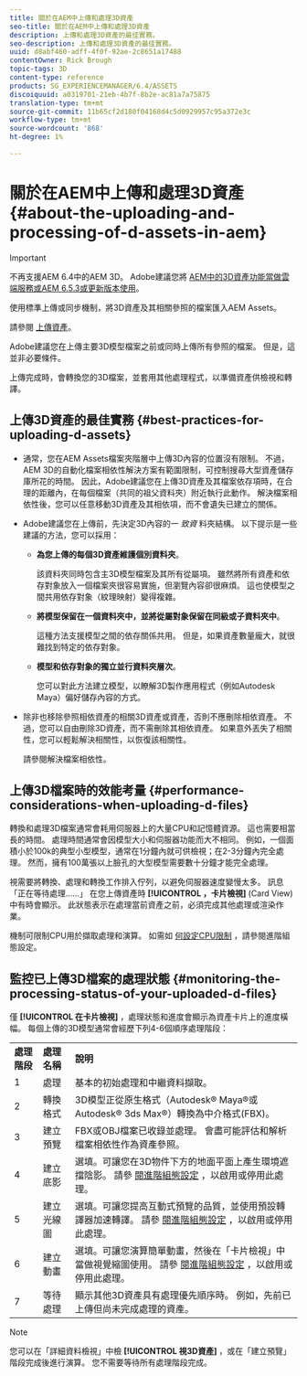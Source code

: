 ```yaml
---
title: 關於在AEM中上傳和處理3D資產
seo-title: 關於在AEM中上傳和處理3D資產
description: 上傳和處理3D資產的最佳實務。
seo-description: 上傳和處理3D資產的最佳實務。
uuid: d8abf460-adff-4f0f-92ae-2c8651a17488
contentOwner: Rick Brough
topic-tags: 3D
content-type: reference
products: SG_EXPERIENCEMANAGER/6.4/ASSETS
discoiquuid: a0319701-21eb-4b7f-8b2e-ac81a7a75875
translation-type: tm+mt
source-git-commit: 11b65cf2d180f04168d4c5d0929957c95a372e3c
workflow-type: tm+mt
source-wordcount: '868'
ht-degree: 1%

---
```



# 關於在AEM中上傳和處理3D資產 {#about-the-uploading-and-processing-of-d-assets-in-aem}

>[!IMPORTANT]
>
>不再支援AEM 6.4中的AEM 3D。 Adobe建議您將 [AEM中的3D資產功能當做雲端服務](https://docs.adobe.com/content/help/en/experience-manager-cloud-service/assets/dynamicmedia/assets-3d.html)[或AEM 6.5.3或更新版本使用](https://docs.adobe.com/content/help/en/experience-manager-65/assets/dynamic/assets-3d.html)。

使用標準上傳或同步機制，將3D資產及其相關參照的檔案匯入AEM Assets。

請參閱 [上傳資產](managing-assets-touch-ui.md#uploading-assets)。

Adobe建議您在上傳主要3D模型檔案之前或同時上傳所有參照的檔案。 但是，這並非必要條件。

上傳完成時，會轉換您的3D檔案，並套用其他處理程式，以準備資產供檢視和轉譯。

## 上傳3D資產的最佳實務 {#best-practices-for-uploading-d-assets}

* 通常，您在AEM Assets檔案夾階層中上傳3D內容的位置沒有限制。 不過，AEM 3D的自動化檔案相依性解決方案有範圍限制，可控制搜尋大型資產儲存庫所花的時間。 因此，Adobe建議您在上傳3D資產及其檔案依存項時，在合理的距離內，在每個檔案（共同的祖父資料夾）附近執行此動作。 解決檔案相依性後，您可以任意移動3D資產及其相依項，而不會遺失已建立的關係。
* Adobe建議您在上傳前，先決定3D內容的一 *致資* 料夾結構。 以下提示是一些建議的方法，您可以採用：

   * **為您上傳的每個3D資產維護個別資料夾**。

      該資料夾同時包含主3D模型檔案及其所有從屬項。 雖然將所有資產和依存對象放入一個檔案夾很容易實施，但瀏覽內容卻很麻煩。 這也使模型之間共用依存對象（紋理映射）變得複雜。

   * **將模型保留在一個資料夾中，並將從屬對象保留在同級或子資料夾中**。

      這種方法支援模型之間的依存關係共用。 但是，如果資產數量龐大，就很難找到特定的依存對象。

   * **模型和依存對象的獨立並行資料夾層次**。

      您可以對此方法建立模型，以瞭解3D製作應用程式（例如Autodesk Maya）偏好儲存內容的方式。

* 除非也移除參照相依資產的相關3D資產或資產，否則不應刪除相依資產。 不過，您可以自由刪除3D資產，而不需刪除其相依資產。 如果意外丟失了相關性，您可以輕鬆解決相關性，以恢復該相關性。

   請參閱解決檔案相依性。

## 上傳3D檔案時的效能考量 {#performance-considerations-when-uploading-d-files}

轉換和處理3D檔案通常會耗用伺服器上的大量CPU和記憶體資源。 這也需要相當長的時間。 處理時間通常會因模型大小和伺服器功能而大不相同。 例如，一個面積小於100k的典型小型模型，通常在1分鐘內就可供檢視；在2-3分鐘內完全處理。 然而，擁有100萬張以上臉孔的大型模型需要數十分鐘才能完全處理。

視需要將轉換、處理和轉換工作排入佇列，以避免伺服器速度變慢太多。 訊息「正在等待處理……」 在您上傳資產時 **[!UICONTROL ，卡片檢視]** (Card View)中有時會顯示。 此狀態表示在處理當前資產之前，必須完成其他處理或渲染作業。

機制可限制CPU用於擷取處理和演算。 如需如 [何設定CPU限制](advanced-config-3d.md) ，請參閱進階組態設定。

## 監控已上傳3D檔案的處理狀態 {#monitoring-the-processing-status-of-your-uploaded-d-files}

僅 **[!UICONTROL 在卡片檢視]** ，處理狀態和進度會顯示為資產卡片上的進度橫幅。 每個上傳的3D模型通常會經歷下列4-6個順序處理階段：

<table> 
 <tbody> 
  <tr> 
   <td><strong>處理階段</strong><br /> </td> 
   <td><strong>處理名稱</strong></td> 
   <td><strong>說明</strong></td> 
  </tr> 
  <tr> 
   <td>1</td> 
   <td>處理</td> 
   <td>基本的初始處理和中繼資料擷取。</td> 
  </tr> 
  <tr> 
   <td>2</td> 
   <td>轉換格式</td> 
   <td>3D模型正從原生格式（Autodesk® Maya®或Autodesk® 3ds Max®）轉換為中介格式(FBX)。</td> 
  </tr> 
  <tr> 
   <td>3</td> 
   <td>建立預覽</td> 
   <td>FBX或OBJ檔案已收錄並處理。 會盡可能評估和解析檔案相依性作為資產參照。</td> 
  </tr> 
  <tr> 
   <td>4</td> 
   <td>建立底影</td> 
   <td>選填。可讓您在3D物件下方的地面平面上產生環境遮擋陰影。 請參 <a href="/help/assets/advanced-config-3d.md">閱進階組態設定</a> ，以啟用或停用此處理。</td> 
  </tr> 
  <tr> 
   <td>5<br /> </td> 
   <td>建立光線圖</td> 
   <td>選填。可讓您提高互動式預覽的品質，並使用預設轉譯器加速轉譯。 請參 <a href="/help/assets/advanced-config-3d.md">閱進階組態設定</a> ，以啟用或停用此處理。</td> 
  </tr> 
  <tr> 
   <td>6<br /> </td> 
   <td>建立動畫</td> 
   <td>選填。可讓您演算簡單動畫，然後在「卡片檢視」中當做視覺縮圖使用。 請參 <a href="/help/assets/advanced-config-3d.md">閱進階組態設定</a> ，以啟用或停用此處理。</td> 
  </tr> 
  <tr> 
   <td>7<br /> </td> 
   <td>等待處理</td> 
   <td>顯示其他3D資產具有處理優先順序時。 例如，先前已上傳但尚未完成處理的資產。</td> 
  </tr> 
 </tbody> 
</table>

>[!NOTE]
>
>您可以在「詳細資料檢視」中檢 **[!UICONTROL 視3D資產]** ，或在「建立預覽」階段完成後進行演算。 您不需要等待所有處理階段完成。

